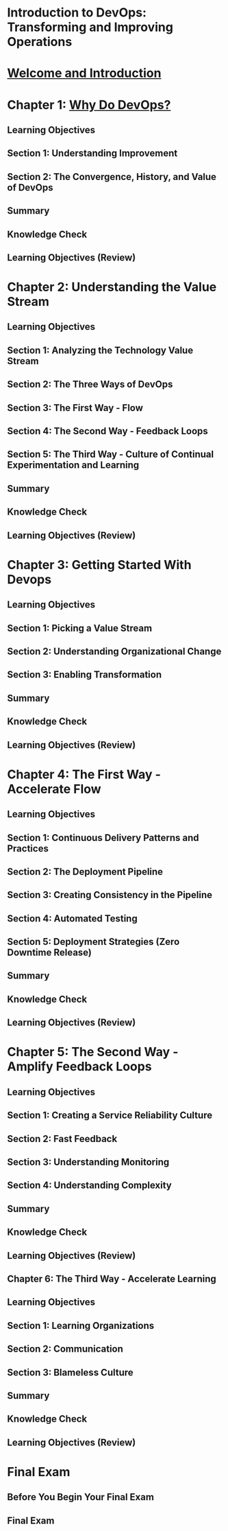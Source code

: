 Introduction to DevOps: Transforming and Improving Operations
=============================================================

# [Welcome and Introduction](./ch00-Introduction.md)

# Chapter 1: [Why Do DevOps?](./ch01-WhyDoDevOps.md)
## Learning Objectives
## Section 1: Understanding Improvement
## Section 2: The Convergence, History, and Value of DevOps
## Summary
## Knowledge Check
## Learning Objectives (Review)

# Chapter 2: Understanding the Value Stream
## Learning Objectives
## Section 1: Analyzing the Technology Value Stream
## Section 2: The Three Ways of DevOps
## Section 3: The First Way - Flow
## Section 4: The Second Way - Feedback Loops
## Section 5: The Third Way - Culture of Continual Experimentation and Learning
## Summary
## Knowledge Check
## Learning Objectives (Review)

# Chapter 3: Getting Started With Devops
## Learning Objectives
## Section 1: Picking a Value Stream
## Section 2: Understanding Organizational Change
## Section 3: Enabling Transformation
## Summary
## Knowledge Check
## Learning Objectives (Review)

# Chapter 4: The First Way - Accelerate Flow
## Learning Objectives
## Section 1: Continuous Delivery Patterns and Practices
## Section 2: The Deployment Pipeline
## Section 3: Creating Consistency in the Pipeline
## Section 4: Automated Testing
## Section 5: Deployment Strategies (Zero Downtime Release)
## Summary
## Knowledge Check
## Learning Objectives (Review)

# Chapter 5: The Second Way - Amplify Feedback Loops
## Learning Objectives
## Section 1: Creating a Service Reliability Culture
## Section 2: Fast Feedback
## Section 3: Understanding Monitoring
## Section 4: Understanding Complexity
## Summary
## Knowledge Check
## Learning Objectives (Review)

## Chapter 6: The Third Way - Accelerate Learning
## Learning Objectives
## Section 1: Learning Organizations
## Section 2: Communication
## Section 3: Blameless Culture
## Summary
## Knowledge Check
## Learning Objectives (Review)

# Final Exam
## Before You Begin Your Final Exam
## Final Exam
